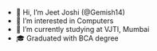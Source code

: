- 👋 Hi, I’m Jeet Joshi (@Gemish14)
- 👀 I’m interested in Computers
- 📖 I’m currently studying at VJTI, Mumbai
- 🎓 Graduated with BCA degree
<!---
GEMISH14/GEMISH14 is a ✨ special ✨ repository because its `README.md` (this file) appears on your GitHub profile.
--->
